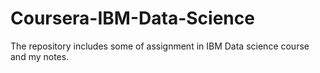 # Coursera-IBM-Data-Science
The repository includes some of assignment in IBM Data science course and my notes.
